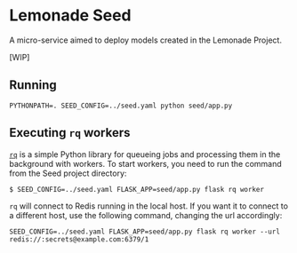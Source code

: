 Lemonade Seed
=============

A micro-service aimed to deploy models created in the Lemonade Project.

[WIP]

## Running

```
PYTHONPATH=. SEED_CONFIG=../seed.yaml python seed/app.py

```

## Executing `rq` workers
[`rq`](http://python-rq.org/) is a simple Python library for queueing jobs and processing them in the background with workers.
To start workers, you need to run the command from the Seed project directory:

```
$ SEED_CONFIG=../seed.yaml FLASK_APP=seed/app.py flask rq worker
```
`rq` will connect to Redis running in the local host. If you want it to connect to a different host, use the following command,
changing the url accordingly:

```
SEED_CONFIG=../seed.yaml FLASK_APP=seed/app.py flask rq worker --url redis://:secrets@example.com:6379/1
```
